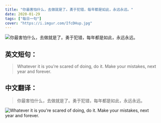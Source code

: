 ```yaml
---
title: "你最害怕什么，去做就是了。勇于犯错，每年都是如此，永远永远。"
date: 2020-01-29
tags: ["每日一句"]
cover: "https://i.imgur.com/IfcDHup.jpg"
---
```


![你最害怕什么，去做就是了。勇于犯错，每年都是如此，永远永远。](https://i.imgur.com/NL5uWEj.jpg)

## 英文短句：
> Whatever it is you're scared of doing, do it. Make your mistakes, next year and forever.

<!--more-->

## 中文翻译：
> 你最害怕什么，去做就是了。勇于犯错，每年都是如此，永远永远。

![Whatever it is you're scared of doing, do it. Make your mistakes, next year and forever.](https://i.imgur.com/ckuFWh8.jpg)

